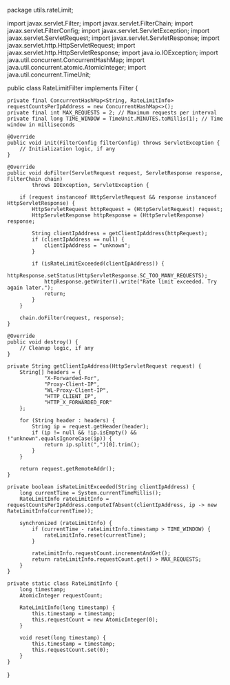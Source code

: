 package utils.rateLimit;

import javax.servlet.Filter;
import javax.servlet.FilterChain;
import javax.servlet.FilterConfig;
import javax.servlet.ServletException;
import javax.servlet.ServletRequest;
import javax.servlet.ServletResponse;
import javax.servlet.http.HttpServletRequest;
import javax.servlet.http.HttpServletResponse;
import java.io.IOException;
import java.util.concurrent.ConcurrentHashMap;
import java.util.concurrent.atomic.AtomicInteger;
import java.util.concurrent.TimeUnit;

public class RateLimitFilter implements Filter {

    private final ConcurrentHashMap<String, RateLimitInfo> requestCountsPerIpAddress = new ConcurrentHashMap<>();
    private final int MAX_REQUESTS = 2; // Maximum requests per interval
    private final long TIME_WINDOW = TimeUnit.MINUTES.toMillis(1); // Time window in milliseconds

    @Override
    public void init(FilterConfig filterConfig) throws ServletException {
        // Initialization logic, if any
    }

    @Override
    public void doFilter(ServletRequest request, ServletResponse response, FilterChain chain)
            throws IOException, ServletException {

        if (request instanceof HttpServletRequest && response instanceof HttpServletResponse) {
            HttpServletRequest httpRequest = (HttpServletRequest) request;
            HttpServletResponse httpResponse = (HttpServletResponse) response;

            String clientIpAddress = getClientIpAddress(httpRequest);
            if (clientIpAddress == null) {
                clientIpAddress = "unknown";
            }

            if (isRateLimitExceeded(clientIpAddress)) {
                httpResponse.setStatus(HttpServletResponse.SC_TOO_MANY_REQUESTS);
                httpResponse.getWriter().write("Rate limit exceeded. Try again later.");
                return;
            }
        }

        chain.doFilter(request, response);
    }

    @Override
    public void destroy() {
        // Cleanup logic, if any
    }

    private String getClientIpAddress(HttpServletRequest request) {
        String[] headers = {
                "X-Forwarded-For",
                "Proxy-Client-IP",
                "WL-Proxy-Client-IP",
                "HTTP_CLIENT_IP",
                "HTTP_X_FORWARDED_FOR"
        };

        for (String header : headers) {
            String ip = request.getHeader(header);
            if (ip != null && !ip.isEmpty() && !"unknown".equalsIgnoreCase(ip)) {
                return ip.split(",")[0].trim();
            }
        }

        return request.getRemoteAddr();
    }

    private boolean isRateLimitExceeded(String clientIpAddress) {
        long currentTime = System.currentTimeMillis();
        RateLimitInfo rateLimitInfo = requestCountsPerIpAddress.computeIfAbsent(clientIpAddress, ip -> new RateLimitInfo(currentTime));

        synchronized (rateLimitInfo) {
            if (currentTime - rateLimitInfo.timestamp > TIME_WINDOW) {
                rateLimitInfo.reset(currentTime);
            }

            rateLimitInfo.requestCount.incrementAndGet();
            return rateLimitInfo.requestCount.get() > MAX_REQUESTS;
        }
    }

    private static class RateLimitInfo {
        long timestamp;
        AtomicInteger requestCount;

        RateLimitInfo(long timestamp) {
            this.timestamp = timestamp;
            this.requestCount = new AtomicInteger(0);
        }

        void reset(long timestamp) {
            this.timestamp = timestamp;
            this.requestCount.set(0);
        }
    }
}
